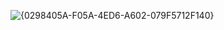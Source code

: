 ![{0298405A-F05A-4ED6-A602-079F5712F140}](https://github.com/user-attachments/assets/daea7a5a-5887-4509-be97-b3ea0714469b)

